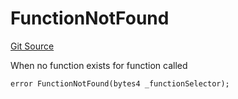 # FunctionNotFound
[Git Source](https://github.com/thrackle-io/Tron/blob/8687bd810e678d8633ed877521d2c463c1677949/src/economic/ruleProcessor/nontagged/TaggedRuleProcessorDiamond.sol)

When no function exists for function called


```solidity
error FunctionNotFound(bytes4 _functionSelector);
```

